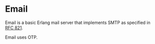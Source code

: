 # Email
Email is a basic Erlang mail server that implements SMTP as specified in
[RFC 821](https://tools.ietf.org/html/rfc821).

Email uses OTP.
